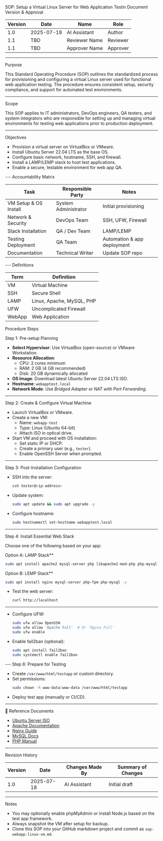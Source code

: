 SOP: Setup a Virtual Linux Server for Web Application Testin Document Version & Approval

| Version | Date       | Name           | Role       |
|---------|------------|----------------|------------|
| 1.0     | 2025-07-18 | AI Assistant   | Author     |
| 1.1     | TBD        | Reviewer Name  | Reviewer   |
| 1.1     | TBD        | Approver Name  | Approver   |

---
Purpose

This Standard Operating Procedure (SOP) outlines the standardized process for provisioning and configuring a virtual Linux server used for functional web application testing. The procedure ensures consistent setup, security compliance, and support for automated test environments.

---

  Scope

This SOP applies to IT administrators, DevOps engineers, QA testers, and system integrators who are responsible for setting up and managing virtual environments for testing web applications prior to production deployment.

---
 Objectives

- Provision a virtual server on VirtualBox or VMware.
- Install Ubuntu Server 22.04 LTS as the base OS.
- Configure basic network, hostname, SSH, and firewall.
- Install a LAMP/LEMP stack to host test applications.
- Enable a secure, testable environment for web app QA.

--- Accountability Matrix

| Task | Responsible Party | Notes |
|------|-------------------|-------|
| VM Setup & OS Install | System Administrator | Initial provisioning |
| Network & Security | DevOps Team | SSH, UFW, Firewall |
| Stack Installation | QA / Dev Team | LAMP/LEMP |
| Testing Deployment | QA Team | Automation & app deployment |
| Documentation | Technical Writer | Update SOP repo |

--- Definitions

| Term | Definition |
|------|------------|
| VM | Virtual Machine |
| SSH | Secure Shell |
| LAMP | Linux, Apache, MySQL, PHP |
| UFW | Uncomplicated Firewall |
| WebApp | Web Application |

Procedure Steps

Step 1: Pre-setup Planning

- **Select Hypervisor**: Use VirtualBox (open-source) or VMware Workstation.
- **Resource Allocation**:
  - CPU: 2 cores minimum
  - RAM: 2 GB (4 GB recommended)
  - Disk: 20 GB dynamically allocated
- **OS Image**: Download latest Ubuntu Server 22.04 LTS ISO.
- **Hostname**: `webapptest.local`
- **Network Mode**: Use *Bridged Adapter* or *NAT with Port Forwarding*.

---
Step 2: Create & Configure Virtual Machine

- Launch VirtualBox or VMware.
- Create a new VM:
  - Name: `webapp-test`
  - Type: Linux (Ubuntu 64-bit)
  - Attach ISO in optical drive.
- Start VM and proceed with OS installation:
  - Set static IP or DHCP.
  - Create a primary user (e.g., `tester`).
  - Enable OpenSSH Server when prompted.

---

 Step 3: Post-Installation Configuration

- SSH into the server:
  ```bash
  ssh tester@<ip-address>
  ```
- Update system:
  ```bash
  sudo apt update && sudo apt upgrade -y
  ```
- Configure hostname:
  ```bash
  sudo hostnamectl set-hostname webapptest.local
  ```

---

Step 4: Install Essential Web Stack

Choose one of the following based on your app:

Option A: LAMP Stack**
```bash
sudo apt install apache2 mysql-server php libapache2-mod-php php-mysql -y
```

Option B: LEMP Stack**
```bash
sudo apt install nginx mysql-server php-fpm php-mysql -y
```

- Test the web server:
  ```bash
  curl http://localhost
  ```

---

- Configure UFW:
  ```bash
  sudo ufw allow OpenSSH
  sudo ufw allow 'Apache Full'  # Or 'Nginx Full'
  sudo ufw enable
  ```
- Enable fail2ban (optional):
  ```bash
  sudo apt install fail2ban
  sudo systemctl enable fail2ban
  ```

--- Step 6: Prepare for Testing

- Create `/var/www/html/testapp` or custom directory.
- Set permissions:
  ```bash
  sudo chown -R www-data:www-data /var/www/html/testapp
  ```
- Deploy test app (manually or CI/CD).

---

📎 Reference Documents

- [Ubuntu Server ISO](https://ubuntu.com/download/server)
- [Apache Documentation](https://httpd.apache.org/)
- [Nginx Guide](https://www.nginx.com/resources/wiki/start/)
- [MySQL Docs](https://dev.mysql.com/doc/)
- [PHP Manual](https://www.php.net/manual/en/)

---

  Revision History

| Version | Date       | Changes Made By | Summary of Changes |
|---------|------------|------------------|---------------------|
| 1.0     | 2025-07-18 | AI Assistant     | Initial draft       |

---

 Notes

- You may optionally enable phpMyAdmin or install Node.js based on the test app framework.
- Always snapshot the VM after setup for backup.
- Clone this SOP into your GitHub markdown project and commit as `sop-webapp-linux-vm.md`.
